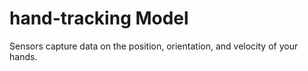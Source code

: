 # hand-tracking Model
Sensors capture data on the position, orientation, and velocity of
your hands.
